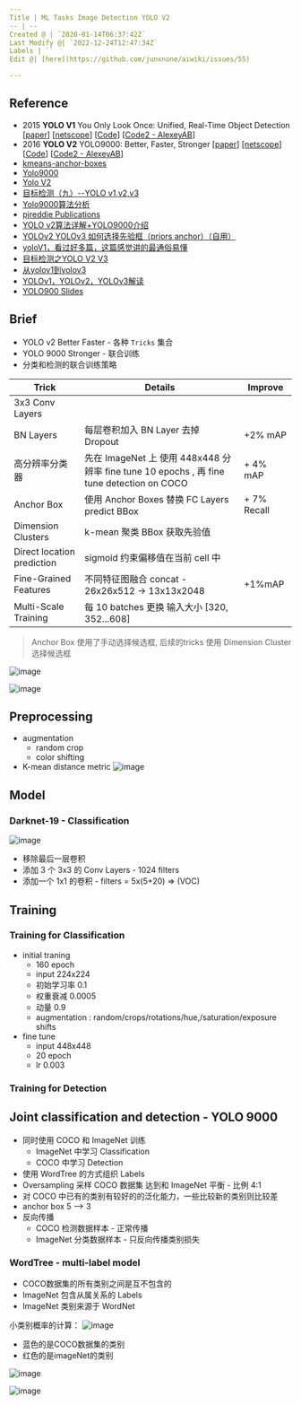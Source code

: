 ```yaml
---
Title | ML Tasks Image Detection YOLO V2
-- | --
Created @ | `2020-01-14T06:37:42Z`
Last Modify @| `2022-12-24T12:47:34Z`
Labels | ``
Edit @| [here](https://github.com/junxnone/aiwiki/issues/55)

---
```

## Reference
- 2015 **YOLO V1** You Only Look Once: Unified, Real-Time Object Detection [[paper](https://arxiv.org/pdf/1506.02640.pdf)] [[netscope](http://ethereon.github.io/netscope/#/gist/96209c6940e02b17c34009f6c3fee75e)] [[Code](https://pjreddie.com/darknet/yolo/)] [[Code2 - AlexeyAB](https://github.com/AlexeyAB/darknet)]
- 2016 **YOLO V2** YOLO9000: Better, Faster, Stronger [[paper](https://arxiv.org/pdf/1612.08242.pdf)] [[netscope](http://ethereon.github.io/netscope/#/gist/8826fef24ed0b5086affdb6e65db26b7)]  [[Code](https://pjreddie.com/darknet/yolo/)]  [[Code2 - AlexeyAB](https://github.com/AlexeyAB/darknet)]
- [kmeans-anchor-boxes](https://github.com/lars76/kmeans-anchor-boxes) 
- [Yolo9000](https://pjreddie.com/publications/yolo9000/)
-  [Yolo V2](https://pjreddie.com/darknet/yolov2/)
- [目标检测（九）--YOLO v1,v2,v3](https://blog.csdn.net/App_12062011/article/details/77554288)
- [Yolo9000算法分析](https://blog.csdn.net/small_munich/article/details/79548149)
- [pjreddie Publications](https://pjreddie.com/publications/)
- [YOLO v2算法详解+YOLO9000介绍](https://blog.csdn.net/Chunfengyanyulove/article/details/80860870)
- [YOLOv2 YOLOv3 如何选择先验框（priors anchor）（自用）](https://blog.csdn.net/Pattorio/article/details/80095511)
- [yoloV1，看过好多篇，这篇感觉讲的最通俗易懂](https://blog.csdn.net/m0_37192554/article/details/81092514)
- [目标检测之YOLO V2 V3](http://www.cnblogs.com/wangguchangqing/p/10480995.html)
- [从yolov1到yolov3](https://shartoo.github.io/2019/03/12/yolo-v123/)
- [YOLOv1，YOLOv2，YOLOv3解读](https://blog.csdn.net/hancoder/article/details/87994678)
- [YOLO900 Slides](https://docs.google.com/presentation/d/14qBAiyhMOFl_wZW4dA1CkixgXwf0zKGbpw_0oHK8yEM/edit#slide=id.p)

## Brief
- YOLO v2 Better Faster - 各种 `Tricks` 集合
- YOLO 9000 Stronger - 联合训练 
- 分类和检测的联合训练策略

Trick  | Details | Improve
-- | -- | --
3x3 Conv Layers | 
BN Layers | 每层卷积加入 BN Layer 去掉 Dropout | +2% mAP
高分辨率分类器 | 先在 ImageNet 上 使用 448x448 分辨率 fine tune 10 epochs , 再 fine tune detection on COCO | + 4% mAP
Anchor Box | 使用 Anchor Boxes 替换 FC Layers predict BBox | + 7% Recall
Dimension Clusters | k-mean 聚类 BBox 获取先验值 | 
Direct location prediction | sigmoid 约束偏移值在当前 cell 中
Fine-Grained Features |  不同特征图融合 concat - 26x26x512 -> 13x13x2048 | +1%mAP
Multi-Scale Training | 每 10 batches 更换 输入大小 [320, 352...608]

> Anchor Box 使用了手动选择候选框, 后续的tricks 使用 Dimension Cluster 选择候选框

![image](https://user-images.githubusercontent.com/2216970/72323092-d73f9a80-36e2-11ea-99ed-8d778073426e.png)

![image](https://user-images.githubusercontent.com/2216970/72496863-d6834180-3865-11ea-890f-865f7b76d765.png)

## Preprocessing
- augmentation
  - random crop
  - color shifting
- K-mean distance metric
![image](https://user-images.githubusercontent.com/2216970/72326883-05c17380-36eb-11ea-881d-ecaea88aa940.png)


## Model

### Darknet-19 - Classification
![image](https://user-images.githubusercontent.com/2216970/72320493-c7bd5300-36dc-11ea-8414-4769f4be8b22.png)
- 移除最后一层卷积
- 添加 3 个 3x3 的 Conv Layers - 1024 filters
- 添加一个 1x1 的卷积 - filters = 5x(5+20) => (VOC)

## Training

### Training for Classification
- initial traning
  - 160 epoch 
  - input 224x224
  - 初始学习率 0.1
  - 权重衰减 0.0005
  - 动量 0.9
  - augmentation : random/crops/rotations/hue,/saturation/exposure shifts
- fine tune 
  - input 448x448 
  - 20 epoch
  - lr 0.003

### Training for Detection

##  Joint classification and detection - YOLO 9000
- 同时使用 COCO 和 ImageNet 训练
  - ImageNet 中学习 Classification
  - COCO 中学习 Detection
- 使用 WordTree 的方式组织 Labels
- Oversampling 采样 COCO 数据集 达到和 ImageNet 平衡 - 比例 4:1
- 对 COCO 中已有的类别有较好的的泛化能力，一些比较新的类别则比较差
- anchor box 5 --> 3
- 反向传播
  - COCO 检测数据样本 - 正常传播
  - ImageNet 分类数据样本 - 只反向传播类别损失

### WordTree - multi-label model
- COCO数据集的所有类别之间是互不包含的
- ImageNet 包含从属关系的 Labels
- ImageNet 类别来源于 WordNet


小类别概率的计算：
![image](https://user-images.githubusercontent.com/2216970/72492840-a46be280-3859-11ea-9831-942f3c000c6f.png)


- 蓝色的是COCO数据集的类别
- 红色的是imageNet的类别

![image](https://user-images.githubusercontent.com/2216970/72408912-3cf15c80-379f-11ea-9bb5-5d78a1a89b36.png)

![image](https://user-images.githubusercontent.com/2216970/57967666-4918e600-7994-11e9-8f36-c68037237453.png)




